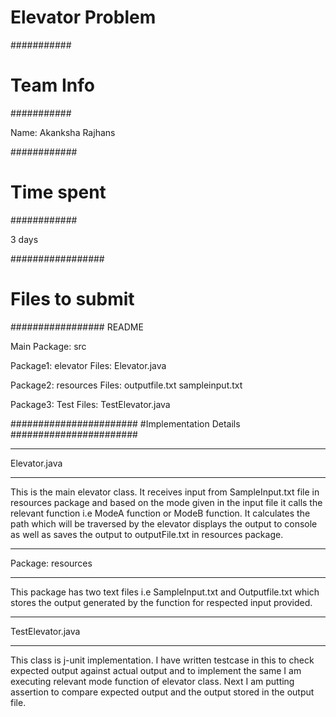 # Elevator Problem

###########
# Team Info
###########

Name: Akanksha Rajhans

############
# Time spent
############

3 days

#################
# Files to submit
#################
README

Main Package: src

  Package1: elevator
  Files:    Elevator.java

  Package2: resources
  Files:    outputfile.txt
            sampleinput.txt

  Package3: Test
  Files:    TestElevator.java

#######################
#Implementation Details
#######################

**************
Elevator.java
**************
This is the main elevator class. 
It receives input from SampleInput.txt file in resources package and based on the mode given in the input file
it calls the relevant function i.e ModeA function or ModeB function.
It calculates the path which will be traversed by the elevator displays the output to console as well as saves the output
to outputFile.txt in resources  package.


*******************
Package: resources
*******************
This package has two text files i.e SampleInput.txt and Outputfile.txt
which stores the output generated by the function for respected input provided. 

******************
TestElevator.java
******************
This class is j-unit implementation.
I have written testcase in this to check expected output against actual output and 
to implement the same I am executing relevant mode function of elevator class.
Next I am putting assertion to compare expected output and the output stored in the output file.

